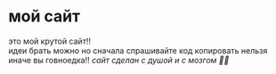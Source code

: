 # мой сайт
это мой крутой сайт!!\
идеи брать можно но сначала спрашивайте
код копировать нельзя иначе вы говноедка!!
*сайт сделан с душой и с мозгом 💖🧠*
